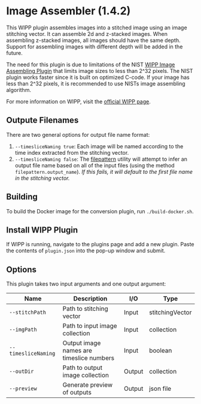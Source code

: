 # Image Assembler (1.4.2)

This WIPP plugin assembles images into a stitched image using an image stitching
vector. It can assemble 2d and z-stacked images. When assembling z-stacked images,
all images should have the same depth. Support for assembling images with different depth
will be added in the future.

The need for this plugin is due to limitations of the NIST
[WIPP Image Assembling Plugin](https://github.com/usnistgov/WIPP-image-assembling-plugin)
that limits image sizes to less than 2^32 pixels. The NIST plugin works faster
since it is built on optimized C-code. If your image has less than 2^32 pixels,
it is recommended to use NISTs image assembling algorithm.

For more information on WIPP, visit the
[official WIPP page](https://isg.nist.gov/deepzoomweb/software/wipp).

## Outpute Filenames

There are two general options for output file name format:

1. `--timesliceNaming true`: Each image will be named according to the time
index extracted from the stitching vector.
2. `--timesliceNaming false`: The
[filepattern](https://github.com/LabShare/polus-plugins/tree/master/utils/polus-filepattern-util)
utility will attempt to infer an output file name based on all of the input
files (using the method `filepattern.output_name`). *If this fails, it will
default to the first file name in the stitching vector.*

## Building

To build the Docker image for the conversion plugin, run `./build-docker.sh`.

## Install WIPP Plugin

If WIPP is running, navigate to the plugins page and add a new plugin. Paste the
contents of `plugin.json` into the pop-up window and submit.

## Options

This plugin takes two input arguments and one output argument:

| Name                | Description                              | I/O    | Type            |
|---------------------|------------------------------------------|--------|-----------------|
| `--stitchPath`      | Path to stitching vector                 | Input  | stitchingVector |
| `--imgPath`         | Path to input image collection           | Input  | collection      |
| `--timesliceNaming` | Output image names are timeslice numbers | Input  | boolean         |
| `--outDir`          | Path to output image collection          | Output | collection      |
| `--preview`          | Generate preview of outputs             | Output | json file       |
